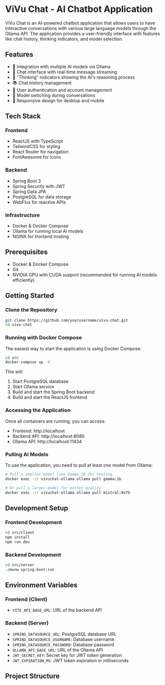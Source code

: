 # ViVu Chat - AI Chatbot Application

ViVu Chat is an AI-powered chatbot application that allows users to have interactive conversations with various large language models through the Ollama API. The application provides a user-friendly interface with features like chat history, thinking indicators, and model selection.

## Features

- 🤖 Integration with multiple AI models via Ollama
- 💬 Chat interface with real-time message streaming
- 🧠 "Thinking" indicators showing the AI's reasoning process
- 📚 Chat history management
- 👥 User authentication and account management
- 🔄 Model switching during conversations
- 📱 Responsive design for desktop and mobile

## Tech Stack

### Frontend

- ReactJS with TypeScript
- TailwindCSS for styling
- React Router for navigation
- FontAwesome for icons

### Backend

- Spring Boot 3
- Spring Security with JWT
- Spring Data JPA
- PostgreSQL for data storage
- WebFlux for reactive APIs

### Infrastructure

- Docker & Docker Compose
- Ollama for running local AI models
- NGINX for frontend hosting

## Prerequisites

- Docker & Docker Compose
- Git
- NVIDIA GPU with CUDA support (recommended for running AI models efficiently)

## Getting Started

### Clone the Repository

```bash
git clone https://github.com/yourusername/vivu-chat.git
cd vivu-chat
```

### Running with Docker Compose

The easiest way to start the application is using Docker Compose:

```bash
cd src
docker-compose up -d
```

This will:
1. Start PostgreSQL database
2. Start Ollama service
3. Build and start the Spring Boot backend
4. Build and start the ReactJS frontend

### Accessing the Application

Once all containers are running, you can access:

- Frontend: http://localhost
- Backend API: http://localhost:8080
- Ollama API: http://localhost:11434

### Pulling AI Models

To use the application, you need to pull at least one model from Ollama:

```bash
# Pull a smaller model like Gemma 2B for testing
docker exec -it vivuchat-ollama ollama pull gemma:2b

# Or pull a larger model for better quality
docker exec -it vivuchat-ollama ollama pull mixtral:8x7b
```

## Development Setup

### Frontend Development

```bash
cd src/client
npm install
npm run dev
```

### Backend Development

```bash
cd src/server
./mvnw spring-boot:run
```

## Environment Variables

### Frontend (Client)

- `VITE_API_BASE_URL`: URL of the backend API

### Backend (Server)

- `SPRING_DATASOURCE_URL`: PostgreSQL database URL
- `SPRING_DATASOURCE_USERNAME`: Database username
- `SPRING_DATASOURCE_PASSWORD`: Database password
- `OLLAMA_API_BASE_URL`: URL of the Ollama API
- `JWT_SECRET_KEY`: Secret key for JWT token generation
- `JWT_EXPIRATION_MS`: JWT token expiration in milliseconds

## Project Structure

